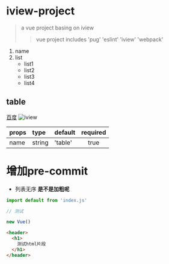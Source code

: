 # iview-project

> a vue project basing on iview
>> vue project includes 'pug' 'eslint' 'iview' 'webpack'

1. name
2. list
    * list1
    * list2
    - list3
    - list4

## table
[百度](https://www.baidu.com/)
![iview](https://file.iviewui.com/dist/e1cf12c07bf6458992569e67927d767e.png)


|props|type|default|required|
|-----|:-----|:-----|:----:|
| name | string | 'table' | true |

# 增加pre-commit
- 列表无序
**是不是加粗呢**
``` javascript
import default from 'index.js'

// 测试

new Vue()

```
``` html
<header>
  <h1>
    测试html片段
  </h1>
</header>
```
